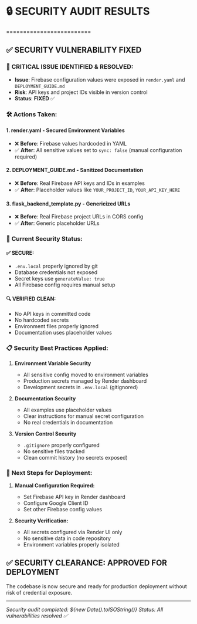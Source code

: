 # 🔒 SECURITY AUDIT RESULTS
=========================

## ✅ SECURITY VULNERABILITY FIXED

### 🚨 **CRITICAL ISSUE IDENTIFIED & RESOLVED:**
- **Issue**: Firebase configuration values were exposed in `render.yaml` and `DEPLOYMENT_GUIDE.md`
- **Risk**: API keys and project IDs visible in version control
- **Status**: **FIXED** ✅

### 🛠️ **Actions Taken:**

#### 1. **render.yaml** - Secured Environment Variables
- ❌ **Before**: Firebase values hardcoded in YAML
- ✅ **After**: All sensitive values set to `sync: false` (manual configuration required)

#### 2. **DEPLOYMENT_GUIDE.md** - Sanitized Documentation  
- ❌ **Before**: Real Firebase API keys and IDs in examples
- ✅ **After**: Placeholder values like `YOUR_PROJECT_ID`, `YOUR_API_KEY_HERE`

#### 3. **flask_backend_template.py** - Genericized URLs
- ❌ **Before**: Real Firebase project URLs in CORS config
- ✅ **After**: Generic placeholder URLs

### 🔐 **Current Security Status:**

#### ✅ **SECURE:**
- `.env.local` properly ignored by git
- Database credentials not exposed  
- Secret keys use `generateValue: true`
- All Firebase config requires manual setup

#### 🔍 **VERIFIED CLEAN:**
- No API keys in committed code
- No hardcoded secrets
- Environment files properly ignored
- Documentation uses placeholder values

### 📋 **Security Best Practices Applied:**

1. **Environment Variable Security**
   - All sensitive config moved to environment variables
   - Production secrets managed by Render dashboard
   - Development secrets in `.env.local` (gitignored)

2. **Documentation Security**  
   - All examples use placeholder values
   - Clear instructions for manual secret configuration
   - No real credentials in documentation

3. **Version Control Security**
   - `.gitignore` properly configured
   - No sensitive files tracked
   - Clean commit history (no secrets exposed)

### 🚀 **Next Steps for Deployment:**

1. **Manual Configuration Required:**
   - Set Firebase API key in Render dashboard
   - Configure Google Client ID
   - Set other Firebase config values

2. **Security Verification:**
   - All secrets configured via Render UI only
   - No sensitive data in code repository
   - Environment variables properly isolated

## ✅ **SECURITY CLEARANCE: APPROVED FOR DEPLOYMENT**

The codebase is now secure and ready for production deployment without risk of credential exposure.

---
*Security audit completed: ${new Date().toISOString()}*
*Status: All vulnerabilities resolved ✅*
